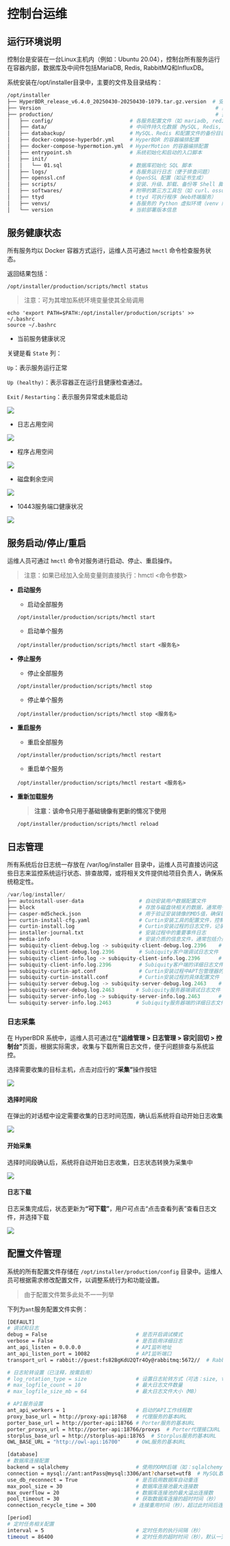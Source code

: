 # **控制台运维**

## **运行环境说明**

控制台是安装在一台Linux主机内（例如：Ubuntu 20.04），控制台所有服务运行在容器内部，数据库及中间件包括MariaDB, Redis, RabbitMQ和InfluxDB。

系统安装在/opt/installer目录中，主要的文件及目录结构：

```bash
/opt/installer
├── HyperBDR_release_v6.4.0_20250430-20250430-1079.tar.gz.version  # 安装包版本信息
├── Version                                                         # 系统整体版本号
├── production/                                                     # 控制台核心运行目录
│   ├── config/                         # 各服务配置文件（如 mariadb, redis, proxy 等）
│   ├── data/                           # 中间件持久化数据（MySQL, Redis, RabbitMQ, InfluxDB）
│   ├── databackup/                     # MySQL、Redis 和配置文件的备份目录
│   ├── docker-compose-hyperbdr.yml     # HyperBDR 的容器编排配置
│   ├── docker-compose-hypermotion.yml  # HyperMotion 的容器编排配置
│   ├── entrypoint.sh                   # 系统初始化和启动的入口脚本
│   ├── init/
│   │   └── 01.sql                      # 数据库初始化 SQL 脚本
│   ├── logs/                           # 各服务运行日志（便于排查问题）
│   ├── openssl.cnf                     # OpenSSL 配置（如证书生成）
│   ├── scripts/                        # 安装、升级、卸载、备份等 Shell 脚本
│   ├── softwares/                      # 附带的第三方工具包（如 curl、ossutil、ttyd）
│   ├── ttyd                            # ttyd 可执行程序（Web终端服务）
│   ├── venvs/                          # 各服务的 Python 虚拟环境（venv 隔离依赖）
│   └── version                         # 当前部署版本信息
```



## **服务健康状态**

所有服务均以 Docker 容器方式运行，运维人员可通过 `hmctl` 命令检查服务状态。

返回结果包括：

```plain&#x20;text
/opt/installer/production/scripts/hmctl status
```

> 注意：可为其增加系统环境变量使其全局调用

```plain&#x20;text
echo 'export PATH=$PATH:/opt/installer/production/scripts' >> ~/.bashrc
source ~/.bashrc
```

* 当前服务健康状况

关键是看 `State` 列：

 `Up`：表示服务运行正常

 `Up (healthy)`：表示容器正在运行且健康检查通过。

 `Exit` / `Restarting`：表示服务异常或未能启动

![](./images/servicecomponentoperationandmaintenance-consoleoperationandmaintenance-1.png)

- 日志占用空间

![](./images/servicecomponentoperationandmaintenance-consoleoperationandmaintenance-2.png)

- 程序占用空间

![](./images/servicecomponentoperationandmaintenance-consoleoperationandmaintenance-3.png)

- 磁盘剩余空间

![](./images/servicecomponentoperationandmaintenance-consoleoperationandmaintenance-4.png)

- 10443服务端口健康状况

![](./images/servicecomponentoperationandmaintenance-consoleoperationandmaintenance-5.png)
## **服务启动/停止/重启**

运维人员可通过 `hmctl` 命令对服务进行启动、停止、重启操作。

> 注意：如果已经加入全局变量则直接执行：hmctl  <命令参数>

* **启动服务**

  * 启动全部服务

  ```plain&#x20;text
  /opt/installer/production/scripts/hmctl start
  ```

  * 启动单个服务

  ```plain&#x20;text
  /opt/installer/production/scripts/hmctl start <服务名>
  ```

* **停止服务**

  * 停止全部服务

  ```plain&#x20;text
  /opt/installer/production/scripts/hmctl stop
  ```

  * 停止单个服务

  ```plain&#x20;text
  /opt/installer/production/scripts/hmctl stop <服务名>
  ```

* **重启服务**

  * 重启全部服务

  ```plain&#x20;text
  /opt/installer/production/scripts/hmctl restart
  ```

  * 重启单个服务

  ```plain&#x20;text
  /opt/installer/production/scripts/hmctl restart <服务名>
  ```

* **重新加载服务**

  > **注意：该命令只用于基础镜像有更新的情况下使用**

  ```plain&#x20;text
  /opt/installer/production/scripts/hmctl reload
  ```

## **日志管理**

所有系统后台日志统一存放在 /var/log/installer 目录中，运维人员可直接访问这些日志来监控系统运行状态、排查故障，或将相关文件提供给项目负责人，确保系统稳定性。

```python
/var/log/installer/
├── autoinstall-user-data                  # 自动安装用户数据配置文件
├── block                                  # 存放与磁盘块相关的数据，通常用于分区信息
├── casper-md5check.json                   # 用于验证安装镜像的MD5值，确保镜像文件完整性
├── curtin-install-cfg.yaml                # Curtin安装工具的配置文件，控制安装过程
├── curtin-install.log                     # Curtin安装过程的日志文件，记录安装的详细步骤和错误
├── installer-journal.txt                  # 安装过程中的重要事件日志
├── media-info                             # 安装介质的信息文件，通常包括介质类型等
├── subiquity-client-debug.log -> subiquity-client-debug.log.2396    # Subiquity客户端调试日志的符号链接，指向日志文件 .2396
├── subiquity-client-debug.log.2396        # Subiquity客户端调试日志文件
├── subiquity-client-info.log -> subiquity-client-info.log.2396      # Subiquity客户端详细日志的符号链接，指向日志文件 .2396
├── subiquity-client-info.log.2396         # Subiquity客户端的详细日志文件
├── subiquity-curtin-apt.conf              # Curtin安装过程中APT包管理器的配置文件
├── subiquity-curtin-install.conf          # Curtin安装过程的具体配置文件
├── subiquity-server-debug.log -> subiquity-server-debug.log.2463    # Subiquity服务器端调试日志的符号链接，指向日志文件 .2463
├── subiquity-server-debug.log.2463       # Subiquity服务器端调试日志文件
├── subiquity-server-info.log -> subiquity-server-info.log.2463      # Subiquity服务器端详细日志的符号链接，指向日志文件 .2463
└── subiquity-server-info.log.2463        # Subiquity服务器端的详细日志文件
```
### **日志采集**

在 HyperBDR 系统中，运维人员可通过&#x5728;**"运维管理 > 日志管理 > 容灾|回切 > 控制台"**&#x9875;面，根据实际需求，收集与下载所需日志文件，便于问题排查与系统监控。

选择需要收集的目标主机，点击对应行的“**采集”**&#x64CD;作按钮

![](./images/downloadlogs-dr-console-2.png)

#### **选择时间段**

在弹出的对话框中设定需要收集的日志时间范围，确认后系统将自动开始日志收集

![](./images/downloadlogs-dr-3.png)

#### **开始采集**

选择时间段确认后，系统将自动开始日志收集，日志状态转换为采集中

![](./images/downloadlogs-dr-4.png)

#### **日志下载**

日志采集完成后，状态更新&#x4E3A;**“可下载”**，用户可点击“点击查看列表”查看日志文件，并选择下载

![](./images/downloadlogs-dr-5.png)


## **配置文件管理**

系统的所有配置文件存储在 `/opt/installer/production/config` 目录中。运维人员可根据需求修改配置文件，以调整系统行为和功能设置。

> 由于配置文件繁多此处不一一列举

下列为`ant`服务配置文件实例：

```bash
[DEFAULT]
# 调试和日志
debug = False                             # 是否开启调试模式
verbose = False                           # 是否启用详细日志
ant_api_listen = 0.0.0.0                  # API监听地址
ant_api_listen_port = 10082               # API监听端口
transport_url = rabbit://guest:fs82BgKdU2QTr4Oy@rabbitmq:5672//  # RabbitMQ连接URL

# 日志轮转设置（已注释，按需启用）
# log_rotation_type = size                # 设置日志轮转方式（可选：size, time）
# max_logfile_count = 10                  # 最大日志文件数量
# max_logfile_size_mb = 64                # 最大日志文件大小（MB）

# API服务设置
ant_api_workers = 1                       # 启动的API工作线程数
proxy_base_url = http://proxy-api:18768   # 代理服务的基本URL
porter_base_url = http://porter-api:18766 # Porter服务的基本URL
porter_proxys_url = http://porter-api:18766/proxys  # Porter代理接口URL
storplus_base_url = http://storplus-api:18765  # Storplus服务的基本URL
OWL_BASE_URL = "http://owl-api:16700"     # OWL服务的基本URL

[database]
# 数据库连接配置
backend = sqlalchemy                      # 使用的ORM后端（如：sqlalchemy）
connection = mysql://ant:antPass@mysql:3306/ant?charset=utf8  # MySQL数据库连接字符串
use_db_reconnect = True                   # 是否启用数据库自动重连
max_pool_size = 30                        # 数据库连接池最大连接数
max_overflow = 20                         # 数据库连接池的最大溢出连接数
pool_timeout = 30                         # 获取数据库连接的超时时间（秒）
connection_recycle_time = 300            # 连接重用时间（秒），超过此时间后连接会被关闭并重新创建

[period]
# 定时任务相关配置
interval = 5                              # 定时任务的执行间隔（秒）
timeout = 86400                           # 定时任务的超时时间（秒），默认一天（86400秒）
```